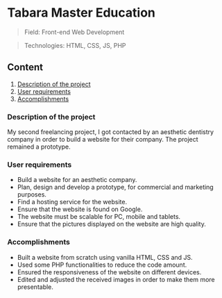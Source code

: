 # Tabara Master Education
> Field: Front-end Web Development

> Technologies: HTML, CSS, JS, PHP

## Content
1. [Description of the project](#description-of-the-project)
2. [User requirements](#user-requirements)
3. [Accomplishments](#accomplishments)

### Description of the project
My second freelancing project, I got contacted by an aesthetic dentistry company in order to build a website for their company. The project remained a prototype.

### User requirements
- Build a website for an aesthetic company.
- Plan, design and develop a prototype, for commercial and marketing purposes.
- Find a hosting service for the website.
- Ensure that the website is found on Google.
- The website must be scalable for PC, mobile and tablets.
- Ensure that the pictures displayed on the website are high quality.

### Accomplishments 
- Built a website from scratch using vanilla HTML, CSS and JS.
- Used some PHP functionalities to reduce the code amount.
- Ensured the responsiveness of the website on different devices.
- Edited and adjusted the received images in order to make them more presentable. 
